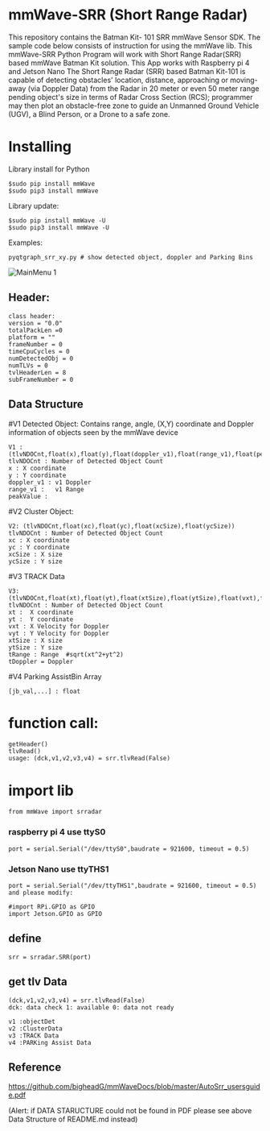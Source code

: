 # mmWave-SRR (Short Range Radar)
This repository contains the Batman Kit- 101 SRR mmWave Sensor SDK. 
The sample code below consists of instruction for using the mmWave lib.
This mmWave-SRR Python Program will work with Short Range Radar(SRR) based mmWave Batman Kit solution.
This App works with Raspberry pi 4 and Jetson Nano
The Short Range Radar (SRR) based Batman Kit-101 is capable of detecting obstacles' location, distance, approaching or moving-away 
(via Doppler Data) from the Radar in 20 meter or even 50 meter range pending object's size in terms of Radar Cross Section (RCS); 
programmer may then plot an obstacle-free zone to guide an Unmanned Ground Vehicle (UGV), a Blind Person, or a Drone to a safe zone.

# Installing

Library install for Python

    $sudo pip install mmWave
    $sudo pip3 install mmWave

Library update:

    $sudo pip install mmWave -U
    $sudo pip3 install mmWave -U

Examples:

    pyqtgraph_srr_xy.py # show detected object, doppler and Parking Bins
    
![MainMenu 1](https://github.com/bigheadG/mmWave/blob/master/srr_scrot.png)
    
## Header:

    class header:
	version = "0.0"
	totalPackLen =0
	platform = ""
	frameNumber = 0
	timeCpuCycles = 0
	numDetectedObj = 0
	numTLVs = 0
	tvlHeaderLen = 8
	subFrameNumber = 0

## Data Structure

#V1 Detected Object: Contains range, angle, (X,Y) coordinate and Doppler information of objects seen by the mmWave device
    
	V1 : (tlvNDOCnt,float(x),float(y),float(doppler_v1),float(range_v1),float(peakValue))
	tlvNDOCnt : Number of Detected Object Count
	x : X coordinate 
	y : Y coordinate	
	doppler_v1 : v1 Doppler
	range_v1 :   v1 Range
	peakValue : 
	
#V2 Cluster Object:
    
	V2: (tlvNDOCnt,float(xc),float(yc),float(xcSize),float(ycSize))
	tlvNDOCnt : Number of Detected Object Count
	xc : X coordinate 
	yc : Y coordinate 
	xcSize : X size
	ycSize : Y size

#V3 TRACK Data
    
	V3: (tlvNDOCnt,float(xt),float(yt),float(xtSize),float(ytSize),float(vxt),float(vyt),float(tRange),float(tDoppler))
	tlvNDOCnt : Number of Detected Object Count
	xt :  X coordinate 
	yt :  Y coordinate 
	vxt : X Velocity for Doppler
	vyt : Y Velocity for Doppler
	xtSize : X size
	ytSize : Y size
	tRange : Range  #sqrt(xt^2+yt^2)
	tDoppler = Doppler
		
#V4 Parking AssistBin Array
    
	[jb_val,...] : float 
			
# function call:
	 
	getHeader()
	tlvRead()
	usage: (dck,v1,v2,v3,v4) = srr.tlvRead(False)
		    

# import lib

    from mmWave import srradar

  ### raspberry pi 4 use ttyS0
    port = serial.Serial("/dev/ttyS0",baudrate = 921600, timeout = 0.5)

    
  ### Jetson Nano use ttyTHS1
  	port = serial.Serial("/dev/ttyTHS1",baudrate = 921600, timeout = 0.5)
	and please modify: 
	
	#import RPi.GPIO as GPIO
	import Jetson.GPIO as GPIO

## define

    srr = srradar.SRR(port)

## get tlv Data

    (dck,v1,v2,v3,v4) = srr.tlvRead(False)
    dck: data check 1: available 0: data not ready

    v1 :objectDet
    v2 :ClusterData
    v3 :TRACK Data
    v4 :PARKing Assist Data

## Reference

https://github.com/bigheadG/mmWaveDocs/blob/master/AutoSrr_usersguide.pdf

(Alert: if DATA STARUCTURE could not be found in PDF please see above Data Structure of README.md instead)



